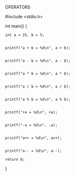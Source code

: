 OPERATORS 

#include <stdio.h>

int main()
{

    int a = 25, b = 5;

    
    printf("a + b = %d\n", a + b);


    printf("a - b = %d\n", a - b);


    printf("a * b = %d\n", a * b);


    printf("a / b = %d\n", a / b);


    printf("a % b = %d\n", a % b);


    printf("+a = %d\n", +a);


    printf("-a = %d\n", -a);


    printf("a++ = %d\n", a++);


    printf("a-- = %d\n", a--);

    return 0;
}